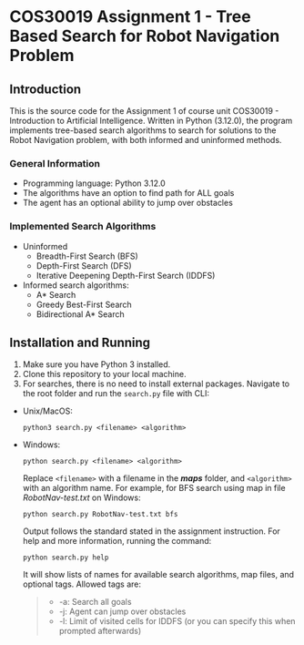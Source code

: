 # COS30019 Assignment 1 - Tree Based Search for Robot Navigation Problem

## Introduction

This is the source code for the Assignment 1 of course unit COS30019 - Introduction to Artificial Intelligence. Written in Python (3.12.0), the program implements tree-based search algorithms to search for solutions to the Robot Navigation problem, with both informed and uninformed methods.

### General Information

- Programming language: Python 3.12.0
- The algorithms have an option to find path for ALL goals
- The agent has an optional ability to jump over obstacles

### Implemented Search Algorithms

* Uninformed
  * Breadth-First Search (BFS)
  * Depth-First Search (DFS)
  * Iterative Deepening Depth-First Search (IDDFS)
* Informed search algorithms:
  * A* Search
  * Greedy Best-First Search
  * Bidirectional A* Search

## Installation and Running

1. Make sure you have Python 3 installed.
2. Clone this repository to your local machine.
3. For searches, there is no need to install external packages. Navigate to the root folder and run the `search.py` file with CLI:

* Unix/MacOS:

  ```
  python3 search.py <filename> <algorithm>
  ```
* Windows:

  ```
  python search.py <filename> <algorithm>
  ```
  Replace `<filename>` with a filename in the ***maps*** folder, and `<algorithm>` with an algorithm name. For example, for BFS search using map in file *RobotNav-test.txt* on Windows:

  ```
  python search.py RobotNav-test.txt bfs
  ```
  Output follows the standard stated in the assignment instruction. For help and more information, running the command:

  ```
  python search.py help
  ```
  It will show lists of names for available search algorithms, map files, and optional tags. Allowed tags are:

  > - -a: Search all goals
  > - -j: Agent can jump over obstacles
  > - -l: Limit of visited cells for IDDFS (or you can specify this when prompted afterwards)
  >
